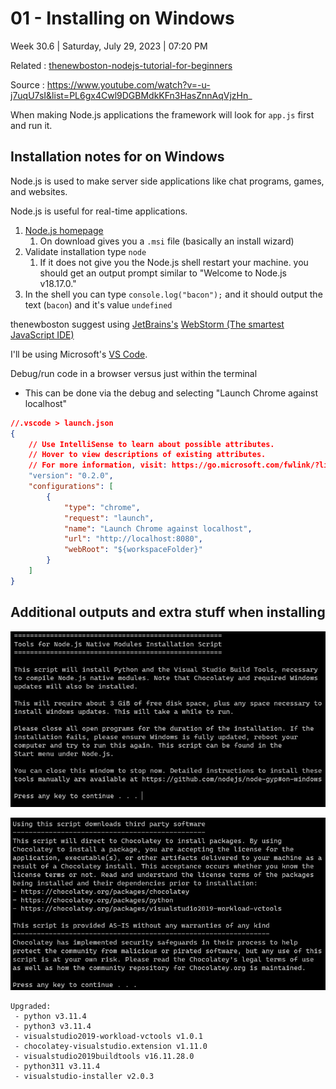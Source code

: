 # 01 - Installing on Windows

Week 30.6 | Saturday, July 29, 2023 | 07:20 PM

Related : [thenewboston-nodejs-tutorial-for-beginners](thenewboston-nodejs-tutorial-for-beginners.md)

Source : https://www.youtube.com/watch?v=-u-j7uqU7sI&list=PL6gx4Cwl9DGBMdkKFn3HasZnnAqVjzHn_

When making Node.js applications the framework will look for `app.js` first and run it.

## Installation notes for on Windows

Node.js is used to make server side applications like chat programs, games, and websites.

Node.js is useful for real-time applications.

1. [Node.js homepage](https://nodejs.org/en)
    1. On download gives you a `.msi` file (basically an install wizard)
2. Validate installation type `node`
    1. If it does not give you the Node.js shell restart your machine.
       you should get an output prompt  similar to "Welcome to Node.js v18.17.0."
3. In the shell you can type `console.log("bacon");` and it should output the text (`bacon`) and it's value `undefined`

thenewboston suggest using [JetBrains's](https://www.jetbrains.com/) [WebStorm (The smartest JavaScript IDE)](https://www.jetbrains.com/webstorm/) 

I'll be using Microsoft's [VS Code](https://code.visualstudio.com/).

Debug/run code in a browser versus just within the terminal
- This can be done via the debug and selecting "Launch Chrome against localhost"
```json
//.vscode > launch.json
{
    // Use IntelliSense to learn about possible attributes.
    // Hover to view descriptions of existing attributes.
    // For more information, visit: https://go.microsoft.com/fwlink/?linkid=830387
    "version": "0.2.0",
    "configurations": [
        {
            "type": "chrome",
            "request": "launch",
            "name": "Launch Chrome against localhost",
            "url": "http://localhost:8080",
            "webRoot": "${workspaceFolder}"
        }
    ]
}
```


## Additional outputs and extra stuff when installing

![](../../_inbox/Pasted%20image%2020230729195021.png)

![](../../_inbox/Pasted%20image%2020230729195335.png)

```
Upgraded:
 - python v3.11.4
 - python3 v3.11.4
 - visualstudio2019-workload-vctools v1.0.1
 - chocolatey-visualstudio.extension v1.11.0
 - visualstudio2019buildtools v16.11.28.0
 - python311 v3.11.4
 - visualstudio-installer v2.0.3
```